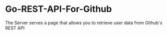 # Go-REST-API-For-Github
The Server serves a page that allows you to retrieve user data from Github's REST API
